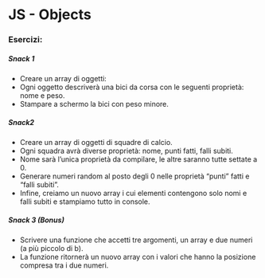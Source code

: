 # JS - Objects

### Esercizi:

##### Snack 1

- Creare un array di oggetti:
- Ogni oggetto descriverà una bici da corsa con le seguenti proprietà: nome e peso.
- Stampare a schermo la bici con peso minore.

##### Snack2

- Creare un array di oggetti di squadre di calcio.
- Ogni squadra avrà diverse proprietà: nome, punti fatti, falli subiti.
- Nome sarà l’unica proprietà da compilare, le altre saranno tutte settate a 0.
- Generare numeri random al posto degli 0 nelle proprietà “punti” fatti e “falli subiti”.
- Infine, creiamo un nuovo array i cui elementi contengono solo nomi e falli subiti e stampiamo tutto in console.

##### Snack 3 (Bonus)

- Scrivere una funzione che accetti tre argomenti, un array e due numeri (a più piccolo di b).
- La funzione ritornerà un nuovo array con i valori che hanno la posizione compresa tra i due numeri.
